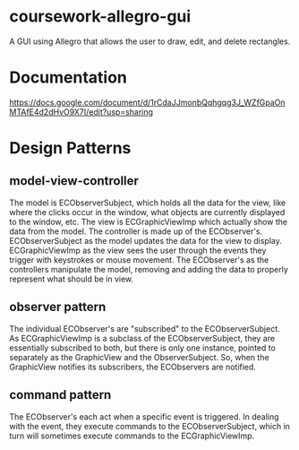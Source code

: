 # coursework-allegro-gui

A GUI using Allegro that allows the user to draw, edit, and delete rectangles.

# Documentation

https://docs.google.com/document/d/1rCdaJJmonbQqhgqg3J_WZfGpaOnMTAfE4d2dHvO9X7I/edit?usp=sharing

# Design Patterns
## model-view-controller
The model is ECObserverSubject, which holds all the data for the view, like where the clicks occur in the window, what objects are currently displayed to the window, etc.
The view is ECGraphicViewImp which actually show the data from the model.
The controller is made up of the ECObserver's.
ECObserverSubject as the model updates the data for the view to display.
ECGraphicViewImp as the view sees the user through the events they trigger with keystrokes or mouse movement. 
The ECObserver's as the controllers manipulate the model, removing and adding the data to properly represent what should be in view.

## observer pattern
The individual ECObserver's are "subscribed" to the ECObserverSubject. As ECGraphicViewImp is a subclass of the ECObserverSubject, they are essentially subscribed to both, but there is only one instance, pointed to separately as the GraphicView and the ObserverSubject. So, when the GraphicView notifies its subscribers, the ECObservers are notified.

## command pattern
The ECObserver's each act when a specific event is triggered. In dealing with the event, they execute commands to the ECObserverSubject, which in turn will sometimes execute commands to the ECGraphicViewImp. 

